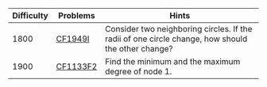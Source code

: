 | Difficulty | Problems | Hints |
| -------- | -------- | -------- |
| 1800 | [CF1949I](https://codeforces.com/problemset/problem/1949/I) | Consider two neighboring circles. If the radii of one circle change, how should the other change? |
| 1900 | [CF1133F2](https://codeforces.com/problemset/problem/1133/F2) | Find the minimum and the maximum degree of node $1$. |